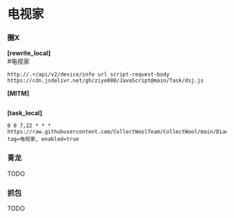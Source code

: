 # 电视家
### 圈X
**[rewrite_local]**  
#电视家
```
http://.+/api/v2/device/info url script-request-body https://cdn.jsdelivr.net/gh/ziye888/JavaScript@main/Task/dsj.js 
```
**[MITM]**
```

```
**[task_local]**
```
0 0 7,22 * * * https://raw.githubusercontent.com/CollectWoolTeam/CollectWool/main/DianShiJia/dsj.js, tag=电视家, enabled=true
```
### 青龙
TODO
### 抓包
TODO
